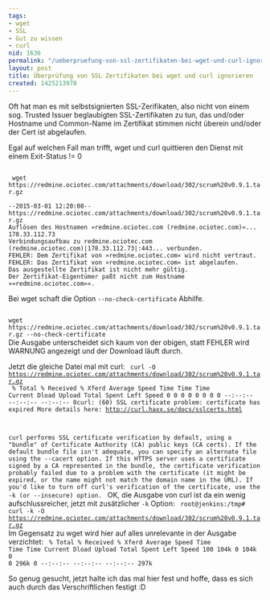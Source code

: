 ```yaml
---
tags:
- wget
- SSL
- Gut zu wissen
- curl
nid: 1636
permalink: "/ueberpruefung-von-ssl-zertifikaten-bei-wget-und-curl-ignorieren"
layout: post
title: Überprüfung von SSL Zertifikaten bei wget und curl ignorieren
created: 1425213970
---
```

<p>Oft hat man es mit selbstsignierten SSL-Zerifikaten, also nicht von einem sog. Trusted Issuer beglaubigten SSL-Zertifikaten zu tun, das und/oder Hostname und Common-Name im Zertifikat stimmen nicht überein und/oder der Cert ist abgelaufen.</p><p>Egal auf welchen Fall man trifft, wget und curl quittieren den Dienst mit einem Exit-Status != 0</p>
<code>
 wget https://redmine.ociotec.com/attachments/download/302/scrum%20v0.9.1.tar.gz
</code>
<code>
--2015-03-01 12:20:08--  https://redmine.ociotec.com/attachments/download/302/scrum%20v0.9.1.tar.gz
Auflösen des Hostnamen »redmine.ociotec.com (redmine.ociotec.com)«... 178.33.112.73
Verbindungsaufbau zu redmine.ociotec.com (redmine.ociotec.com)|178.33.112.73|:443... verbunden.
FEHLER: Dem Zertifikat von »redmine.ociotec.com« wird nicht vertraut.
FEHLER: Das Zertifikat von »redmine.ociotec.com« ist abgelaufen.
Das ausgestellte Zertifikat ist nicht mehr gültig.
Der Zertifikat-Eigentümer paßt nicht zum Hostname »»redmine.ociotec.com««.
</code><!--break-->

<p>Bei wget schaft die Option <code>--no-check-certificate</code> Abhilfe.<p>

<code>
wget https://redmine.ociotec.com/attachments/download/302/scrum%20v0.9.1.tar.gz --no-check-certificate
</code>
Die Ausgabe unterscheidet sich kaum von der obigen, statt FEHLER wird WARNUNG angezeigt und der Download läuft durch.

Jetzt die gleiche Datei mal mit curl:
<code>
curl -O  https://redmine.ociotec.com/attachments/download/302/scrum%20v0.9.1.tar.gz
</code>
<code>
  % Total    % Received % Xferd  Average Speed   Time    Time     Time  Current
                                 Dload  Upload   Total   Spent    Left  Speed
  0     0    0     0    0     0      0      0 --:--:-- --:--:-- --:--:--     0curl: (60) SSL certificate problem: certificate has expired
More details here: http://curl.haxx.se/docs/sslcerts.html

curl performs SSL certificate verification by default, using a "bundle"
 of Certificate Authority (CA) public keys (CA certs). If the default
 bundle file isn't adequate, you can specify an alternate file
 using the --cacert option.
If this HTTPS server uses a certificate signed by a CA represented in
 the bundle, the certificate verification probably failed due to a
 problem with the certificate (it might be expired, or the name might
 not match the domain name in the URL).
If you'd like to turn off curl's verification of the certificate, use
 the -k (or --insecure) option.
</code>
OK, die Ausgabe von curl ist da ein wenig aufschlussreicher, jetzt mit zusätzlicher <code>-k</code> Option: 
<code>
root@jenkins:/tmp# curl -k -O  https://redmine.ociotec.com/attachments/download/302/scrum%20v0.9.1.tar.gz
</code>
Im Gegensatz zu wget wird hier auf alles unrelevante in der Ausgabe verzichtet:
<code>
  % Total    % Received % Xferd  Average Speed   Time    Time     Time  Current
                                 Dload  Upload   Total   Spent    Left  Speed
100  104k    0  104k    0     0   296k      0 --:--:-- --:--:-- --:--:--  297k
</code>
<p>So genug gesucht, jetzt halte ich das mal hier fest und hoffe, dass es sich auch durch das Verschriftlichen festigt :D</p>
